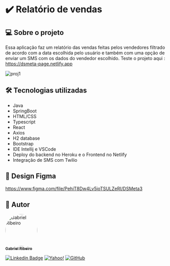 # ✔️ Relatório de vendas


## 💻 Sobre o projeto
Essa aplicação faz um relatório das vendas feitas pelos vendedores filtrado de acordo com a data escolhida pelo usuário e também com uma opção de enviar um SMS com os dados do vendedor escolhido. Teste o projeto aqui : https://dsmeta-page.netlify.app
       
![proj1](https://user-images.githubusercontent.com/80289718/179373385-2f46f26e-01fe-4e8e-b8dd-7dd6523927a7.png)

## 🛠 Tecnologias utilizadas

* Java
* SpringBoot
* HTML/CSS
* Typescript
* React
* Axios
* H2 database
* Bootstrap
* IDE Intellij e VSCode
* Deploy do backend no Heroku e o Frontend no Netlify
* Integração de SMS com Twilio

## 🎨 Design Figma

https://www.figma.com/file/PehiT8Dw4Lv5ioTSULZeRI/DSMeta3



## 🦸 Autor

<a href="https://github.com/Gahbr">
 <img style="border-radius: 50%;" src="https://avatars.githubusercontent.com/u/80289718?v=4" width="100px;" alt="Gabriel Ribeiro"/>
 <br />
 <sub><b>Gabriel Ribeiro</b></sub></a> <a href="https://github.com/Gahbr" title="github"></a>
 <br />

[![Linkedin Badge](https://img.shields.io/badge/-Gabriel-blue?style=flat-square&logo=Linkedin&logoColor=white&link=https://www.linkedin.com/in/gabriellribeiro1/)](https://www.linkedin.com/in/gabriellribeiro1/)
[![Yahoo!](https://img.shields.io/badge/Yahoo!-6001D2?style=flat-square&logo=Yahoo!&logoColor=white)](mailto:gabriell.ribeiro@yahoo.com)
[![GitHub](https://img.shields.io/badge/Gahbr-%23121011.svg?style=flat-square&logo=github&logoColor=white)](https://github.com/Gahbr)
